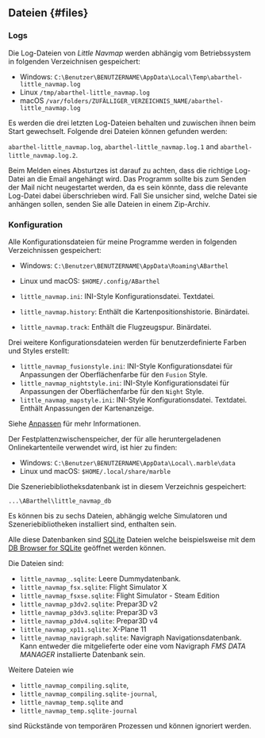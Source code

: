 ## Dateien {#files}

### Logs

Die Log-Dateien von _Little Navmap_ werden abhängig vom Betriebssystem in folgenden Verzeichnisen gespeichert:

* Windows: `C:\Benutzer\BENUTZERNAME\AppData\Local\Temp\abarthel-little_navmap.log`
* Linux `/tmp/abarthel-little_navmap.log`
* macOS `/var/folders/ZUFÄLLIGER_VERZEICHNIS_NAME/abarthel-little_navmap.log`

Es werden die drei letzten Log-Dateien behalten und zuwischen ihnen beim Start gewechselt. Folgende drei Dateien können gefunden werden:

`abarthel-little_navmap.log`, `abarthel-little_navmap.log.1` and `abarthel-little_navmap.log.2`.

Beim Melden eines Absturtzes ist darauf zu achten, dass die richtige Log-Datei an die Email angehängt wird. Das Programm sollte bis zum Senden der Mail nicht neugestartet werden, da es sein könnte, dass die relevante Log-Datei dabei überschrieben wird. Fall Sie unsicher sind, welche Datei sie anhängen sollen, senden Sie alle Dateien in einem Zip-Archiv.

### Konfiguration

Alle Konfigurationsdateien für meine Programme werden in folgenden Verzeichnissen gespeichert:

* Windows: `C:\Benutzer\BENUTZERNAME\AppData\Roaming\ABarthel`
* Linux und macOS: `$HOME/.config/ABarthel`

* `little_navmap.ini`: INI-Style Konfigurationsdatei. Textdatei.
* `little_navmap.history`: Enthält die Kartenpositionshistorie. Binärdatei.
* `little_navmap.track`: Enthält die Flugzeugspur. Binärdatei.

Drei weitere Konfigurationsdateien werden für benutzerdefinierte Farben und Styles erstellt:

* `little_navmap_fusionstyle.ini`: INI-Style Konfigurationsdatei für Anpassungen der Oberflächenfarbe für den `Fusion` Style.
* `little_navmap_nightstyle.ini`: INI-Style Konfigurationsdatei für Anpassungen der Oberflächenfarbe für den `Night` Style.
* `little_navmap_mapstyle.ini`: INI-Style Konfigurationsdatei. Textdatei. Enthält Anpassungen der Kartenanzeige.

Siehe [Anpassen](CUSTOMIZE.md) für mehr Informationen.

Der Festplattenzwischenspeicher, der für alle heruntergeladenen Onlinekartenteile verwendet wird, ist hier zu finden:

* Windows: `C:\Benutzer\BENUTZERNAME\AppData\Local\.marble\data`
* Linux und macOS: `$HOME/.local/share/marble`

Die Szeneriebibliotheksdatenbank ist in diesem Verzeichnis gespeichert:

`...\ABarthel\little_navmap_db`
<!-- sure this is the correct path??? -->

Es können bis zu sechs Dateien, abhängig welche Simulatoren und Szeneriebibliotheken installiert sind, enthalten sein.

Alle diese Datenbanken sind [SQLite](http://sqlite.org) Dateien welche beispielsweise mit dem [DB Browser for SQLite](https://github.com/sqlitebrowser/sqlitebrowser/releases) geöffnet werden können.

Die Dateien sind:

* `little_navmap_.sqlite`: Leere Dummydatenbank.
* `little_navmap_fsx.sqlite`: Flight Simulator X
* `little_navmap_fsxse.sqlite`: Flight Simulator - Steam Edition
* `little_navmap_p3dv2.sqlite`: Prepar3D v2
* `little_navmap_p3dv3.sqlite`: Prepar3D v3
* `little_navmap_p3dv4.sqlite`: Prepar3D v4
* `little_navmap_xp11.sqlite`: X-Plane 11
* `little_navmap_navigraph.sqlite`: Navigraph Navigationsdatenbank. Kann entweder die mitgelieferte oder eine vom Navigraph _FMS DATA MANAGER_ installierte Datenbank sein.

Weitere Dateien wie

* `little_navmap_compiling.sqlite`,
* `little_navmap_compiling.sqlite-journal`,
* `little_navmap_temp.sqlite` and
* `little_navmap_temp.sqlite-journal`

sind Rückstände von temporären Prozessen und können ignoriert werden.
